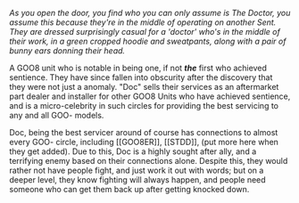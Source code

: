 *As you open the door, you find who you can only assume is The Doctor, you assume this because they're in the middle of operating on another Sent. They are dressed surprisingly casual for a 'doctor' who's in the middle of their work, in a green cropped hoodie and sweatpants, along with a pair of bunny ears donning their head.*

A GOO8 unit who is notable in being one, if not ***the*** first who achieved sentience. They have since fallen into obscurity after the discovery that they were not just a anomaly. "Doc" sells their services as an aftermarket part dealer and installer for other GOO8 Units who have achieved sentience, and is a micro-celebrity in such circles for providing the best servicing to any and all GOO- models.

Doc, being the best servicer around of course has connections to almost every GOO- circle, including [[GOO8ER]], [[STDD]],  (put more here when they get added). Due to this, Doc is a highly sought after ally, and a terrifying enemy based on their connections alone. Despite this, they would rather not have people fight, and just work it out with words; but on a deeper level, they know fighting will always happen, and people need someone who can get them back up after getting knocked down.